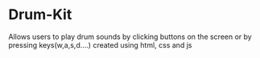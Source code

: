# Drum-Kit
Allows users to play drum sounds by clicking buttons on the screen or by pressing keys(w,a,s,d....)
created using html, css and js

